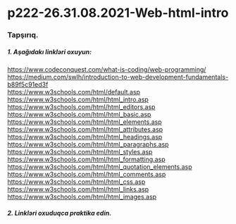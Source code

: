 # p222-26.31.08.2021-Web-html-intro



### Tapşırıq.



##### 1. Aşağıdakı linkləri oxuyun:
https://www.codeconquest.com/what-is-coding/web-programming/ <br />
https://medium.com/swlh/introduction-to-web-development-fundamentals-b89f5c91ed3f<br />
https://www.w3schools.com/html/default.asp<br />
https://www.w3schools.com/html/html_intro.asp<br />
https://www.w3schools.com/html/html_editors.asp<br />
https://www.w3schools.com/html/html_basic.asp<br />
https://www.w3schools.com/html/html_elements.asp<br />
https://www.w3schools.com/html/html_attributes.asp<br />
https://www.w3schools.com/html/html_headings.asp<br />
https://www.w3schools.com/html/html_paragraphs.asp<br />
https://www.w3schools.com/html/html_styles.asp<br />
https://www.w3schools.com/html/html_formatting.asp<br />
https://www.w3schools.com/html/html_quotation_elements.asp<br />
https://www.w3schools.com/html/html_comments.asp<br />
https://www.w3schools.com/html/html_css.asp<br />
https://www.w3schools.com/html/html_links.asp<br />
https://www.w3schools.com/html/html_images.asp<br />



##### 2. Linkləri oxuduqca praktika edin.
